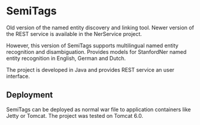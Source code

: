 # SemiTags

Old version of the named entity discovery and linking tool. Newer version of the REST service is available in the 
NerService project.

However, this version of SemiTags supports multilingual named entity recognition and disambiguation. Provides models
for StanfordNer named entity recognition in English, German and Dutch.

 The project is developed in Java and provides REST service an user interface.
 
 ## Deployment
 SemiTags can be deployed as normal war file to application containers like Jetty or Tomcat. The project was tested on 
 Tomcat 6.0.